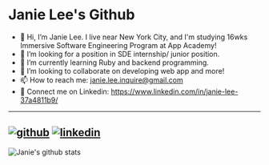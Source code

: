 # Janie Lee's Github
* 👋 Hi, I’m Janie Lee. I live near New York City, and I'm studying 16wks Immersive Software Engineering Program at App Academy! 
* 👀 I’m looking for a position in SDE internship/ junior position.
* 🌱 I’m currently learning Ruby and backend programming.
* 💞️ I’m looking to collaborate on developing web app and more!
* 📫 How to reach me: janie.lee.inquire@gmail.com
* 💼 Connect me on Linkedin: https://www.linkedin.com/in/janie-lee-37a4811b9/

---
[![github](https://cloud.githubusercontent.com/assets/17016297/18839843/0e06a67a-83d2-11e6-993a-b35a182500e0.png)][1]
[![linkedin](https://cloud.githubusercontent.com/assets/17016297/18839848/0fc7e74e-83d2-11e6-8c6a-277fc9d6e067.png)][2]
---
[1]: https://github.com/janie-lee-developer
[2]: https://www.linkedin.com/in/janie-lee-37a4811b9/

![Janie's github stats](https://github-readme-stats.vercel.app/api?username=janie-lee-developer)



